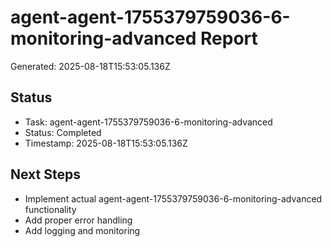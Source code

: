 # agent-agent-1755379759036-6-monitoring-advanced Report

Generated: 2025-08-18T15:53:05.136Z

## Status
- Task: agent-agent-1755379759036-6-monitoring-advanced
- Status: Completed
- Timestamp: 2025-08-18T15:53:05.136Z

## Next Steps
- Implement actual agent-agent-1755379759036-6-monitoring-advanced functionality
- Add proper error handling
- Add logging and monitoring
